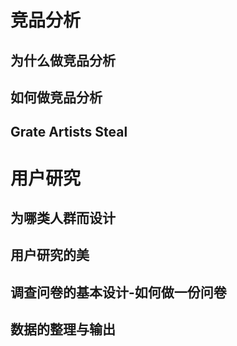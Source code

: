 # 竞品分析
## 为什么做竞品分析
## 如何做竞品分析
## Grate Artists Steal

# 用户研究
## 为哪类人群而设计
## 用户研究的美
## 调查问卷的基本设计-如何做一份问卷
## 数据的整理与输出
